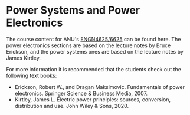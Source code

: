 # Power Systems and Power Electronics

The course content for ANU's [ENGN4625/6625](https://programsandcourses.anu.edu.au/course/ENGN4625) can be found here.
The power electronics sections are based on the lecture notes by Bruce Erickson, and the power systems ones are based on the lecture notes by James Kirtley.

For more information it is recommended that the students check out the following text books:

- Erickson, Robert W., and Dragan Maksimovic. Fundamentals of power electronics. Springer Science & Business Media, 2007.
- Kirtley, James L. Electric power principles: sources, conversion, distribution and use. John Wiley & Sons, 2020.

```{tableofcontents}
```
